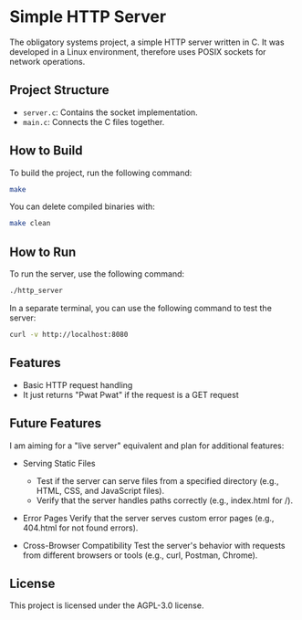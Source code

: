 # Simple HTTP Server

The obligatory systems project, a simple HTTP server written in C.
It was developed in a Linux environment, therefore uses POSIX sockets for network operations.

## Project Structure

- `server.c`: Contains the socket implementation.
- `main.c`: Connects the C files together.

## How to Build

To build the project, run the following command:

```sh
make
```

You can delete compiled binaries with:

```sh
make clean
```

## How to Run

To run the server, use the following command:

```sh
./http_server
```

In a separate terminal, you can use the following command to test the server:

```sh
curl -v http://localhost:8080
```

## Features

- Basic HTTP request handling
- It just returns "Pwat Pwat" if the request is a GET request

## Future Features

I am aiming for a "live server" equivalent and plan for additional features:

- Serving Static Files
  - Test if the server can serve files from a specified directory (e.g., HTML, CSS, and JavaScript files).
  - Verify that the server handles paths correctly (e.g., index.html for /).

- Error Pages
Verify that the server serves custom error pages (e.g., 404.html for not found errors).

- Cross-Browser Compatibility
Test the server's behavior with requests from different browsers or tools (e.g., curl, Postman, Chrome).


## License

This project is licensed under the AGPL-3.0 license.
